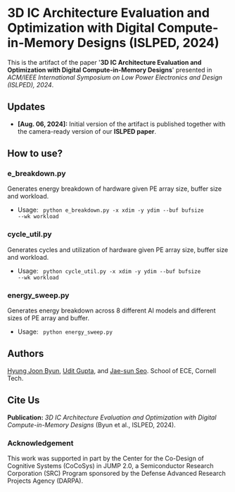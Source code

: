# 3D IC Architecture Evaluation and Optimization with Digital Compute-in-Memory Designs (ISLPED, 2024)

This is the artifact of the paper '**3D IC Architecture Evaluation and Optimization with Digital Compute-in-Memory Designs**' presented in *ACM/IEEE International Symposium on Low Power Electronics and Design (ISLPED), 2024*.

## Updates

- **[Aug. 06, 2024]:** Initial version of the artifact is published together with the camera-ready version of our **ISLPED paper**.

## How to use?
### e_breakdown.py
Generates energy breakdown of hardware given PE array size, buffer size and workload.
- Usage: <code> python e_breakdown.py -x xdim -y ydim --buf bufsize --wk workload </code>

### cycle_util.py
Generates cycles and utilization of hardware given PE array size, buffer size and workload.
- Usage: <code> python cycle_util.py -x xdim -y ydim --buf bufsize --wk workload </code>

### energy_sweep.py
Generates energy breakdown across 8 different AI models and different sizes of PE array and buffer.
- Usage: <code> python energy_sweep.py </code>


## Authors
[Hyung Joon Byun](https://sites.google.com/view/hjbyun), [Udit Gupta](https://ugupta.com/), and [Jae-sun Seo](https://seo.ece.cornell.edu/). School of ECE, Cornell Tech.

## Cite Us
**Publication:** *3D IC Architecture Evaluation and Optimization with Digital Compute-in-Memory Designs* (Byun et al., ISLPED, 2024).

### Acknowledgement

This work was supported in part by the Center for the Co-Design of Cognitive Systems (CoCoSys) in JUMP 2.0, a Semiconductor Research Corporation (SRC) Program sponsored by the Defense Advanced Research Projects Agency (DARPA).

